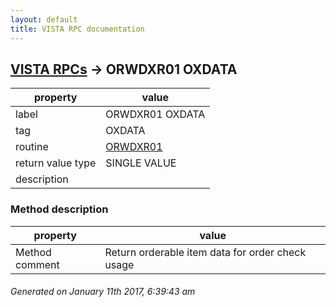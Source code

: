 ```yaml
---
layout: default
title: VISTA RPC documentation
---
```




## [VISTA RPCs](TableOfContent.md) &#8594; ORWDXR01 OXDATA 

 property | value 
--- | --- 
 label | ORWDXR01 OXDATA
 tag | OXDATA
 routine | [ORWDXR01](http://code.osehra.org/dox/Routine_ORWDXR01_source.html)
 return value type | SINGLE VALUE
 description | 


### Method description

 property | value 
--- | --- 
 Method comment | Return orderable item data for order check usage




 ###### Generated on January 11th 2017, 6:39:43 am